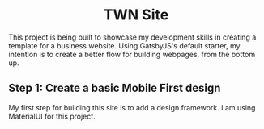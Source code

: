 <h1 align="center">
  TWN Site
</h1>

This project is being built to showcase my development skills in creating a template for a business website.  Using GatsbyJS's default starter, my intention is to create a better flow for building webpages, from the bottom up.  

## Step 1: Create a basic Mobile First design
My first step for building this site is to add a design framework.  I am using MaterialUI for this project.

